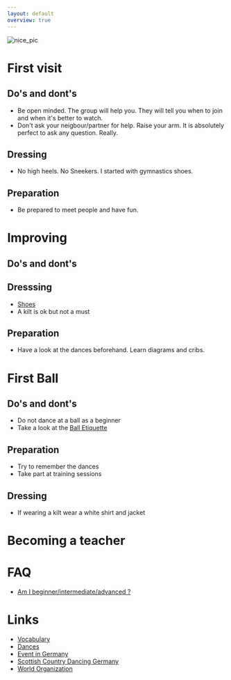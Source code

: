 ```yaml
---
layout: default
overview: true
---
```


![nice_pic](pictures/title_image.jpg?raw=true)

# First visit

## Do's and dont's
* Be open minded. The group will help you. They will tell you when to join and when it's better to watch. 
* Don't ask your neigbour/partner for help. Raise your arm. It is absolutely perfect to ask any question. Really.

## Dressing
* No high heels. No Sneekers. I started with gymnastics shoes.

## Preparation
* Be prepared to meet people and have fun.

# Improving
## Do's and dont's

## Dresssing
* [Shoes](https://www.jamessenior.co.uk/)
* A kilt is ok but not a must

## Preparation
* Have a look at the dances beforehand. Learn diagrams and cribs.

# First Ball

## Do's and dont's
* Do not dance at a ball as a beginner
* Take a look at the [Ball Etiquette](https://www.scd-hamburg.de/scd-h/Ball-Etiquette_Draft_02.pdf)

## Preparation
* Try to remember the dances
* Take part at training sessions

## Dressing
* If wearing a kilt wear a white shirt and jacket

# Becoming a teacher


# FAQ
* [Am I beginner/intermediate/advanced ?]()

# Links
* [Vocabulary](https://www.scottish-country-dancing-dictionary.com/)
* [Dances](https://my.strathspey.org/dd/index/)
* [Event in Germany](http://www.celtic-circle.de/events.html)
* [Scottish Country Dancing Germany](https://www.scd-germany.de/de/)
* [World Organization](https://rscds.org/)
 
